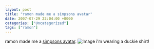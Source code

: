 ```yaml
---
layout: post
title: "ramon made me a simpsons avatar"
date: 2007-07-29 22:04:00 +0000
categories: ["Uncategorized"]
tags: ["ramon"]
---
```


ramon made me a [simpsons avatar](http://www.simpsonsmovie.com).
![Image](http://i97.photobucket.com/albums/l202/judytuna/RamonJudy_296200745819.jpg)
i'm wearing a duckie shirt!